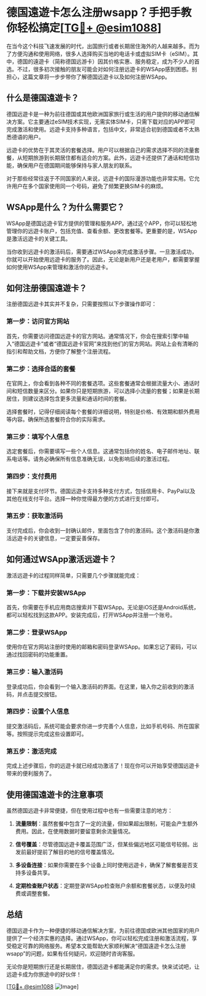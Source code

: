 # 德国遠遊卡怎么注册wsapp？手把手教你轻松搞定[[TG💪+ @esim1088](https://t.me/s/esim1088)]

在当今这个科技飞速发展的时代，出国旅行或者长期居住海外的人越来越多。而为了方便沟通和使用网络，很多人选择购买当地的电话卡或虚拟SIM卡（eSIM）。其中，德国的遠遊卡（简称德国远游卡）因其价格实惠、服务稳定，成为不少人的首选。不过，很多初次接触的朋友可能会对如何注册远遊卡的WSApp感到困惑。别担心，这篇文章将一步步带你了解德国远遊卡以及如何注册WSApp。

## 什么是德国遠遊卡？

德国远遊卡是一种为前往德国或其他欧洲国家旅行或生活的用户提供的移动通信解决方案。它主要通过eSIM技术实现，无需实体SIM卡，只需下载对应的APP即可完成激活和使用。远遊卡支持多种语言，包括中文，非常适合初到德国或者不太熟悉德语的用户。

远遊卡的优势在于其灵活的套餐选择。用户可以根据自己的需求选择不同的流量套餐，从短期旅游到长期居住都有适合的方案。此外，远遊卡还提供了通话和短信功能，确保用户在德国期间能够保持与家人朋友的联系。

对于那些经常往返于不同国家的人来说，远遊卡的国际漫游功能也非常实用。它允许用户在多个国家使用同一个号码，避免了频繁更换SIM卡的麻烦。

## WSApp是什么？为什么需要它？

WSApp是德国远遊卡官方提供的管理和服务APP。通过这个APP，你可以轻松地管理你的远遊卡账户，包括充值、查看余额、更改套餐等。更重要的是，WSApp是激活远遊卡的关键工具。

当你收到远遊卡的激活码后，需要通过WSApp来完成激活步骤。一旦激活成功，你就可以开始使用远遊卡的服务了。因此，无论是新用户还是老用户，都需要掌握如何使用WSApp来管理和激活你的远遊卡。

## 如何注册德国遠遊卡？

注册德国远遊卡其实并不复杂，只需要按照以下步骤操作即可：

### 第一步：访问官方网站

首先，你需要访问德国远遊卡的官方网站。通常情况下，你会在搜索引擎中输入“德国远遊卡”或者“德国远遊卡官网”来找到他们的官方网站。网站上会有清晰的指引和帮助文档，方便你了解整个注册流程。

### 第二步：选择合适的套餐

在官网上，你会看到各种不同的套餐选项。这些套餐通常会根据流量大小、通话时间和短信数量来区分。如果你只是短期旅游，可以选择小流量的套餐；如果是长期居住，则建议选择包含更多流量和通话时间的套餐。

选择套餐时，记得仔细阅读每个套餐的详细说明，特别是价格、有效期和额外费用等内容。确保所选套餐符合你的实际需求。

### 第三步：填写个人信息

选定套餐后，你需要填写一些个人信息。这通常包括你的姓名、电子邮件地址、联系电话等。请务必确保所有信息准确无误，以免影响后续的激活过程。

### 第四步：支付费用

接下来就是支付环节。德国远遊卡支持多种支付方式，包括信用卡、PayPal以及其他在线支付平台。选择一种你觉得最方便的方式进行支付即可。

### 第五步：获取激活码

支付完成后，你会收到一封确认邮件，里面包含了你的激活码。这个激活码是你激活远遊卡的关键信息，一定要妥善保存。

## 如何通过WSApp激活远遊卡？

激活远遊卡的过程同样简单，只需要几个步骤就能完成：

### 第一步：下载并安装WSApp

首先，你需要在手机应用商店搜索并下载WSApp。无论是iOS还是Android系统，都可以轻松找到这款APP。安装完成后，打开WSApp并注册一个账号。

### 第二步：登录WSApp

使用你在官方网站注册时使用的邮箱和密码登录WSApp。如果忘记了密码，可以通过找回密码的功能重置。

### 第三步：输入激活码

登录成功后，你会看到一个输入激活码的界面。在这里，输入你之前收到的激活码，并点击提交按钮。

### 第四步：设置个人信息

提交激活码后，系统可能会要求你进一步完善个人信息，比如手机号码、所在国家等。按照提示完成这些设置即可。

### 第五步：激活完成

完成上述步骤后，你的远遊卡就已经成功激活了！现在你可以开始享受德国远遊卡带来的便利服务了。

## 使用德国遠遊卡的注意事项

虽然德国远遊卡非常便捷，但在使用过程中也有一些需要注意的地方：

1. **流量限制**：虽然套餐中包含了一定的流量，但如果超出限制，可能会产生额外费用。因此，在使用数据时要留意剩余流量情况。
   
2. **信号覆盖**：尽管德国远遊卡覆盖范围广泛，但某些偏远地区可能信号较弱。出发前最好提前了解目的地的信号覆盖情况。

3. **多设备连接**：如果你需要在多个设备上同时使用远遊卡，确保了解套餐是否支持多设备共享。

4. **定期检查账户状态**：定期登录WSApp检查账户余额和套餐状态，以便及时续费或调整套餐。

## 总结

德国远遊卡作为一种便捷的移动通信解决方案，为前往德国或欧洲其他国家的用户提供了一个经济实惠的选择。通过WSApp，你可以轻松完成注册和激活流程，享受稳定可靠的网络服务。希望本文能帮助大家顺利解决“德国遠遊卡怎么注册wsapp”的问题，如果有任何疑问，欢迎随时咨询客服。

无论你是短期旅行还是长期居住，德国远遊卡都能满足你的需求。快来试试吧，让远遊卡成为你旅途中的好伙伴！

[[TG💪+ @esim1088](https://t.me/s/esim1088) ![Image](https://i.postimg.cc/4NQfJmqS/Snipaste-2025-05-13-00-14-12.png)]
